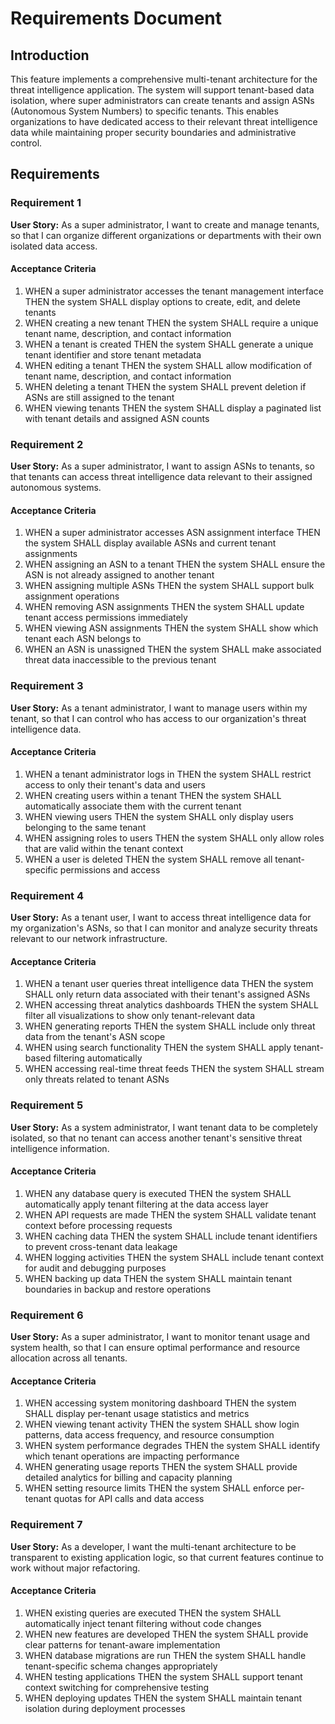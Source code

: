# Requirements Document

## Introduction

This feature implements a comprehensive multi-tenant architecture for the threat intelligence application. The system will support tenant-based data isolation, where super administrators can create tenants and assign ASNs (Autonomous System Numbers) to specific tenants. This enables organizations to have dedicated access to their relevant threat intelligence data while maintaining proper security boundaries and administrative control.

## Requirements

### Requirement 1

**User Story:** As a super administrator, I want to create and manage tenants, so that I can organize different organizations or departments with their own isolated data access.

#### Acceptance Criteria

1. WHEN a super administrator accesses the tenant management interface THEN the system SHALL display options to create, edit, and delete tenants
2. WHEN creating a new tenant THEN the system SHALL require a unique tenant name, description, and contact information
3. WHEN a tenant is created THEN the system SHALL generate a unique tenant identifier and store tenant metadata
4. WHEN editing a tenant THEN the system SHALL allow modification of tenant name, description, and contact information
5. WHEN deleting a tenant THEN the system SHALL prevent deletion if ASNs are still assigned to the tenant
6. WHEN viewing tenants THEN the system SHALL display a paginated list with tenant details and assigned ASN counts

### Requirement 2

**User Story:** As a super administrator, I want to assign ASNs to tenants, so that tenants can access threat intelligence data relevant to their assigned autonomous systems.

#### Acceptance Criteria

1. WHEN a super administrator accesses ASN assignment interface THEN the system SHALL display available ASNs and current tenant assignments
2. WHEN assigning an ASN to a tenant THEN the system SHALL ensure the ASN is not already assigned to another tenant
3. WHEN assigning multiple ASNs THEN the system SHALL support bulk assignment operations
4. WHEN removing ASN assignments THEN the system SHALL update tenant access permissions immediately
5. WHEN viewing ASN assignments THEN the system SHALL show which tenant each ASN belongs to
6. WHEN an ASN is unassigned THEN the system SHALL make associated threat data inaccessible to the previous tenant

### Requirement 3

**User Story:** As a tenant administrator, I want to manage users within my tenant, so that I can control who has access to our organization's threat intelligence data.

#### Acceptance Criteria

1. WHEN a tenant administrator logs in THEN the system SHALL restrict access to only their tenant's data and users
2. WHEN creating users within a tenant THEN the system SHALL automatically associate them with the current tenant
3. WHEN viewing users THEN the system SHALL only display users belonging to the same tenant
4. WHEN assigning roles to users THEN the system SHALL only allow roles that are valid within the tenant context
5. WHEN a user is deleted THEN the system SHALL remove all tenant-specific permissions and access

### Requirement 4

**User Story:** As a tenant user, I want to access threat intelligence data for my organization's ASNs, so that I can monitor and analyze security threats relevant to our network infrastructure.

#### Acceptance Criteria

1. WHEN a tenant user queries threat intelligence data THEN the system SHALL only return data associated with their tenant's assigned ASNs
2. WHEN accessing threat analytics dashboards THEN the system SHALL filter all visualizations to show only tenant-relevant data
3. WHEN generating reports THEN the system SHALL include only threat data from the tenant's ASN scope
4. WHEN using search functionality THEN the system SHALL apply tenant-based filtering automatically
5. WHEN accessing real-time threat feeds THEN the system SHALL stream only threats related to tenant ASNs

### Requirement 5

**User Story:** As a system administrator, I want tenant data to be completely isolated, so that no tenant can access another tenant's sensitive threat intelligence information.

#### Acceptance Criteria

1. WHEN any database query is executed THEN the system SHALL automatically apply tenant filtering at the data access layer
2. WHEN API requests are made THEN the system SHALL validate tenant context before processing requests
3. WHEN caching data THEN the system SHALL include tenant identifiers to prevent cross-tenant data leakage
4. WHEN logging activities THEN the system SHALL include tenant context for audit and debugging purposes
5. WHEN backing up data THEN the system SHALL maintain tenant boundaries in backup and restore operations

### Requirement 6

**User Story:** As a super administrator, I want to monitor tenant usage and system health, so that I can ensure optimal performance and resource allocation across all tenants.

#### Acceptance Criteria

1. WHEN accessing system monitoring dashboard THEN the system SHALL display per-tenant usage statistics and metrics
2. WHEN viewing tenant activity THEN the system SHALL show login patterns, data access frequency, and resource consumption
3. WHEN system performance degrades THEN the system SHALL identify which tenant operations are impacting performance
4. WHEN generating usage reports THEN the system SHALL provide detailed analytics for billing and capacity planning
5. WHEN setting resource limits THEN the system SHALL enforce per-tenant quotas for API calls and data access

### Requirement 7

**User Story:** As a developer, I want the multi-tenant architecture to be transparent to existing application logic, so that current features continue to work without major refactoring.

#### Acceptance Criteria

1. WHEN existing queries are executed THEN the system SHALL automatically inject tenant filtering without code changes
2. WHEN new features are developed THEN the system SHALL provide clear patterns for tenant-aware implementation
3. WHEN database migrations are run THEN the system SHALL handle tenant-specific schema changes appropriately
4. WHEN testing applications THEN the system SHALL support tenant context switching for comprehensive testing
5. WHEN deploying updates THEN the system SHALL maintain tenant isolation during deployment processes

